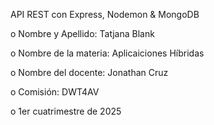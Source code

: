 API REST con Express, Nodemon & MongoDB


o Nombre y Apellido: Tatjana Blank

o Nombre de la materia: Aplicaiciones Híbridas

o Nombre del docente: Jonathan Cruz

o Comisión: DWT4AV

o 1er cuatrimestre de 2025
